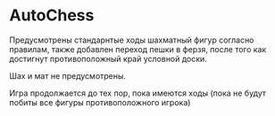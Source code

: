 # AutoChess

Предусмотрены стандарнтые ходы шахматный фигур согласно правилам, также добавлен переход пешки в ферзя, после того как
достигнут противоположный край условной доски.

Шах и мат не предусмотрены.

Игра продолжается до тех пор, пока имеются ходы (пока не будут побиты все фигуры противоположного игрока)

